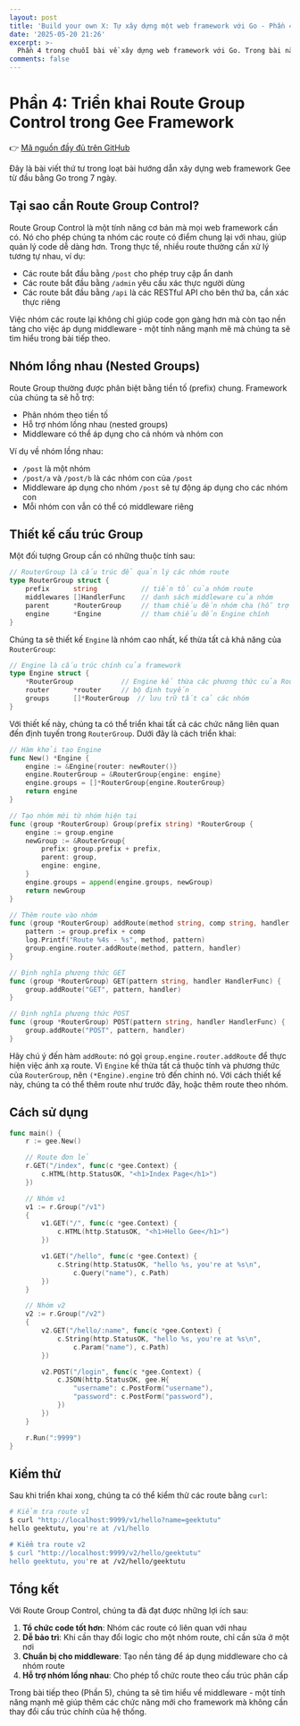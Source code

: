 ```yaml
---
layout: post
title: 'Build your own X: Tự xây dựng một web framework với Go - Phần 4'
date: '2025-05-20 21:26'
excerpt: >-
  Phần 4 trong chuỗi bài về xây dựng web framework với Go. Trong bài này, chúng ta sẽ triển khai Route Group Control - một tính năng quan trọng giúp nhóm các route lại với nhau, hỗ trợ nhóm lồng nhau và tạo nền tảng cho việc áp dụng middleware.
comments: false
---
```


# Phần 4: Triển khai Route Group Control trong Gee Framework

👉 [Mã nguồn đầy đủ trên GitHub](https://github.com/minhmannh2001/7-days-golang)

Đây là bài viết thứ tư trong loạt bài hướng dẫn xây dựng web framework Gee từ đầu bằng Go trong 7 ngày.

## Tại sao cần Route Group Control?

Route Group Control là một tính năng cơ bản mà mọi web framework cần có. Nó cho phép chúng ta nhóm các route có điểm chung lại với nhau, giúp quản lý code dễ dàng hơn. Trong thực tế, nhiều route thường cần xử lý tương tự nhau, ví dụ:

- Các route bắt đầu bằng `/post` cho phép truy cập ẩn danh
- Các route bắt đầu bằng `/admin` yêu cầu xác thực người dùng
- Các route bắt đầu bằng `/api` là các RESTful API cho bên thứ ba, cần xác thực riêng

Việc nhóm các route lại không chỉ giúp code gọn gàng hơn mà còn tạo nền tảng cho việc áp dụng middleware - một tính năng mạnh mẽ mà chúng ta sẽ tìm hiểu trong bài tiếp theo.

## Nhóm lồng nhau (Nested Groups)

Route Group thường được phân biệt bằng tiền tố (prefix) chung. Framework của chúng ta sẽ hỗ trợ:

- Phân nhóm theo tiền tố
- Hỗ trợ nhóm lồng nhau (nested groups)
- Middleware có thể áp dụng cho cả nhóm và nhóm con

Ví dụ về nhóm lồng nhau:
- `/post` là một nhóm
- `/post/a` và `/post/b` là các nhóm con của `/post`
- Middleware áp dụng cho nhóm `/post` sẽ tự động áp dụng cho các nhóm con
- Mỗi nhóm con vẫn có thể có middleware riêng

## Thiết kế cấu trúc Group

Một đối tượng Group cần có những thuộc tính sau:

```go
// RouterGroup là cấu trúc để quản lý các nhóm route
type RouterGroup struct {
    prefix      string           // tiền tố của nhóm route
    middlewares []HandlerFunc    // danh sách middleware của nhóm
    parent      *RouterGroup     // tham chiếu đến nhóm cha (hỗ trợ nhóm lồng nhau)
    engine      *Engine          // tham chiếu đến Engine chính
}
```

Chúng ta sẽ thiết kế `Engine` là nhóm cao nhất, kế thừa tất cả khả năng của `RouterGroup`:

```go
// Engine là cấu trúc chính của framework
type Engine struct {
    *RouterGroup            // Engine kế thừa các phương thức của RouterGroup
    router      *router     // bộ định tuyến
    groups      []*RouterGroup  // lưu trữ tất cả các nhóm
}
```

Với thiết kế này, chúng ta có thể triển khai tất cả các chức năng liên quan đến định tuyến trong `RouterGroup`. Dưới đây là cách triển khai:

```go
// Hàm khởi tạo Engine
func New() *Engine {
    engine := &Engine{router: newRouter()}
    engine.RouterGroup = &RouterGroup{engine: engine}
    engine.groups = []*RouterGroup{engine.RouterGroup}
    return engine
}

// Tạo nhóm mới từ nhóm hiện tại
func (group *RouterGroup) Group(prefix string) *RouterGroup {
    engine := group.engine
    newGroup := &RouterGroup{
        prefix: group.prefix + prefix,
        parent: group,
        engine: engine,
    }
    engine.groups = append(engine.groups, newGroup)
    return newGroup
}

// Thêm route vào nhóm
func (group *RouterGroup) addRoute(method string, comp string, handler HandlerFunc) {
    pattern := group.prefix + comp
    log.Printf("Route %4s - %s", method, pattern)
    group.engine.router.addRoute(method, pattern, handler)
}

// Định nghĩa phương thức GET
func (group *RouterGroup) GET(pattern string, handler HandlerFunc) {
    group.addRoute("GET", pattern, handler)
}

// Định nghĩa phương thức POST
func (group *RouterGroup) POST(pattern string, handler HandlerFunc) {
    group.addRoute("POST", pattern, handler)
}
```

Hãy chú ý đến hàm `addRoute`: nó gọi `group.engine.router.addRoute` để thực hiện việc ánh xạ route. Vì `Engine` kế thừa tất cả thuộc tính và phương thức của `RouterGroup`, nên `(*Engine).engine` trỏ đến chính nó. Với cách thiết kế này, chúng ta có thể thêm route như trước đây, hoặc thêm route theo nhóm.

## Cách sử dụng

```go
func main() {
    r := gee.New()

    // Route đơn lẻ
    r.GET("/index", func(c *gee.Context) {
        c.HTML(http.StatusOK, "<h1>Index Page</h1>")
    })

    // Nhóm v1
    v1 := r.Group("/v1")
    {
        v1.GET("/", func(c *gee.Context) {
            c.HTML(http.StatusOK, "<h1>Hello Gee</h1>")
        })

        v1.GET("/hello", func(c *gee.Context) {
            c.String(http.StatusOK, "hello %s, you're at %s\n",
                c.Query("name"), c.Path)
        })
    }

    // Nhóm v2
    v2 := r.Group("/v2")
    {
        v2.GET("/hello/:name", func(c *gee.Context) {
            c.String(http.StatusOK, "hello %s, you're at %s\n",
                c.Param("name"), c.Path)
        })

        v2.POST("/login", func(c *gee.Context) {
            c.JSON(http.StatusOK, gee.H{
                "username": c.PostForm("username"),
                "password": c.PostForm("password"),
            })
        })
    }

    r.Run(":9999")
}
```

## Kiểm thử

Sau khi triển khai xong, chúng ta có thể kiểm thử các route bằng `curl`:

```bash
# Kiểm tra route v1
$ curl "http://localhost:9999/v1/hello?name=geektutu"
hello geektutu, you're at /v1/hello

# Kiểm tra route v2
$ curl "http://localhost:9999/v2/hello/geektutu"
hello geektutu, you're at /v2/hello/geektutu
```

## Tổng kết

Với Route Group Control, chúng ta đã đạt được những lợi ích sau:

1. **Tổ chức code tốt hơn**: Nhóm các route có liên quan với nhau
2. **Dễ bảo trì**: Khi cần thay đổi logic cho một nhóm route, chỉ cần sửa ở một nơi
3. **Chuẩn bị cho middleware**: Tạo nền tảng để áp dụng middleware cho cả nhóm route
4. **Hỗ trợ nhóm lồng nhau**: Cho phép tổ chức route theo cấu trúc phân cấp

Trong bài tiếp theo (Phần 5), chúng ta sẽ tìm hiểu về middleware - một tính năng mạnh mẽ giúp thêm các chức năng mới cho framework mà không cần thay đổi cấu trúc chính của hệ thống.


